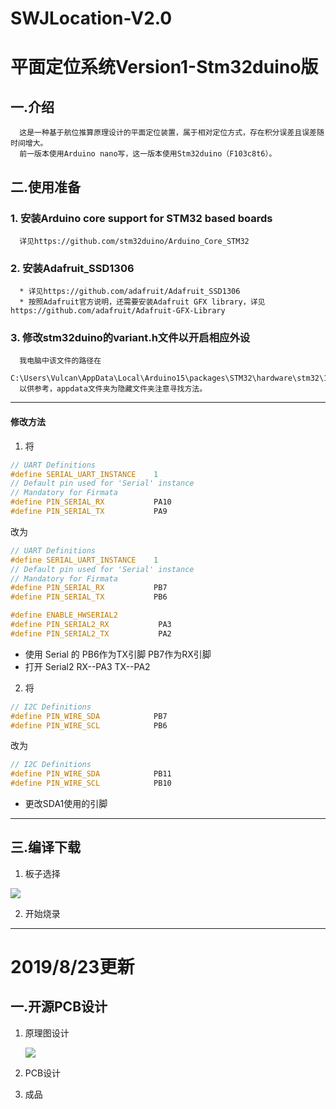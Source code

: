 # SWJLocation-V2.0
平面定位系统Version1-Stm32duino版
========
一.介绍
--------
      这是一种基于航位推算原理设计的平面定位装置，属于相对定位方式，存在积分误差且误差随时间增大。
      前一版本使用Arduino nano写，这一版本使用Stm32duino（F103c8t6）。  
      
 二.使用准备
 --------
   ### 1. 安装Arduino core support for STM32 based boards  
      详见https://github.com/stm32duino/Arduino_Core_STM32  

   ### 2. 安装Adafruit_SSD1306
      * 详见https://github.com/adafruit/Adafruit_SSD1306
      * 按照Adafruit官方说明，还需要安装Adafruit GFX library，详见https://github.com/adafruit/Adafruit-GFX-Library  

   ### 3. 修改stm32duino的variant.h文件以开启相应外设
      我电脑中该文件的路径在
      C:\Users\Vulcan\AppData\Local\Arduino15\packages\STM32\hardware\stm32\1.5.0\variants\BLUEPILL_F103XX\variant.h 
      以供参考，appdata文件夹为隐藏文件夹注意寻找方法。
-----
#### 修改方法
1. 将
``` c++ 
// UART Definitions
#define SERIAL_UART_INSTANCE    1
// Default pin used for 'Serial' instance
// Mandatory for Firmata
#define PIN_SERIAL_RX           PA10
#define PIN_SERIAL_TX           PA9
```
改为
``` c++ 
// UART Definitions
#define SERIAL_UART_INSTANCE    1
// Default pin used for 'Serial' instance
// Mandatory for Firmata
#define PIN_SERIAL_RX           PB7
#define PIN_SERIAL_TX           PB6

#define ENABLE_HWSERIAL2
#define PIN_SERIAL2_RX           PA3
#define PIN_SERIAL2_TX           PA2
```
+ 使用 Serial 的 PB6作为TX引脚 PB7作为RX引脚
+ 打开 Serial2 RX--PA3 TX--PA2  

2. 将
```c++
// I2C Definitions
#define PIN_WIRE_SDA            PB7
#define PIN_WIRE_SCL            PB6
```
改为
```c++
// I2C Definitions
#define PIN_WIRE_SDA            PB11
#define PIN_WIRE_SCL            PB10
```
+ 更改SDA1使用的引脚
-------------
三.编译下载
------
  1. 板子选择  
  <img src=https://github.com/VulcanLIU/SWJLocation-V2.0/blob/master/%E6%9D%BF%E5%AD%90%E9%80%89%E6%8B%A9.png>  
  
  2. 开始烧录

--------
2019/8/23更新
======
一.开源PCB设计
---
1. 原理图设计
   
   <img src=https://github.com/VulcanLIU/SWJLocation-V2.0/blob/master/PCB%E6%96%87%E4%BB%B6/%E5%8E%9F%E7%90%86%E5%9B%BE.png>  
2. PCB设计
   
3. 成品
